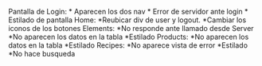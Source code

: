 Pantalla de Login:
    * Aparecen los dos nav
    * Error de servidor ante login
    * Estilado de pantalla
Home:
    *Reubicar div de user y logout.
    *Cambiar los iconos de los botones
Elements:
    *No responde ante llamado desde Server
    *No aparecen los datos en la tabla
    *Estilado
Products:
    *No aparecen los datos en la tabla
    *Estilado
Recipes:
    *No aparece vista de error
    *Estilado
    *No hace busqueda
    